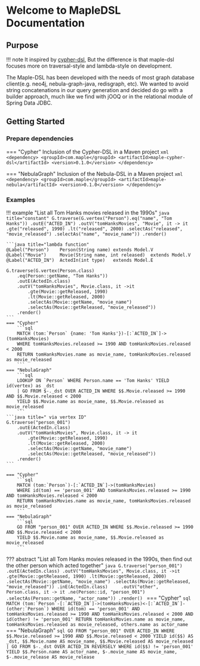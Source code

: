 # Welcome to MapleDSL Documentation

## Purpose
!!! note 
    It inspired by [cypher-dsl](https://github.com/neo4j-contrib/cypher-dsl),
    But the difference is that maple-dsl focuses more on traversal-style and lambda-style on development.

The Maple-DSL has been developed with the needs of most graph database client(e.g. neo4j, nebula-graph-java, redisgraph, etc).
We wanted to avoid string concatenations in our query generation and decided do go with a builder approach, much like we find with jOOQ or in the relational module of Spring Data JDBC.

## Getting Started

### Prepare dependencies
=== "Cypher"
    Inclusion of the Cypher-DSL in a Maven project
    ```xml
    <dependency>
        <groupId>com.maple</groupId>
        <artifactId>maple-cypher-dsl</artifactId>
        <version>0.1.0</version>
    </dependency>
    ```

=== "NebulaGraph"
    Inclusion of the Nebula-DSL in a Maven project
    ```xml
    <dependency>
        <groupId>com.maple</groupId>
        <artifactId>maple-nebula</artifactId>
        <version>0.1.0</version>
    </dependency>
    ```

### Examples
!!! example "List all Tom Hanks movies released in the 1990s"
    ```java title="constant"
    G.traverse(G.vertex("Person").eq("name", "Tom Hanks"))
        .outE("ACTED_IN")
        .outV("tomHanksMovies", "Movie", it -> it
            .gte("released", 1990)
            .lt("released", 2000)
            .selectAs("released", "movie_released")
            .selectAs("name", "movie_name"))
        .render()   
    ```

    ```java title="lambda function"
    @Label("Person")    Person(String name) extends Model.V
    @Label("Movie")     Movie(String name, int released)  extends Model.V
    @Label("ACTED_IN")  ActedIn(int type)   extends Model.E

    G.traverse(G.vertex(Person.class)
        .eq(Person::getName, "Tom Hanks"))
        .outE(ActedIn.class)
        .outV("tomHanksMovies", Movie.class, it ->it
            .gte(Movie::getReleased, 1990)
            .lt(Movie::getReleased, 2000)
            .selectAs(Movie::getName, "movie_name")
            .selectAs(Movie::getReleased, "movie_released"))
        .render()
    ```
    === "Cypher"
        ```sql
        MATCH (tom:`Person` {name: 'Tom Hanks'})-[:`ACTED_IN`]->(tomHanksMovies)
        WHERE tomHanksMovies.released >= 1990 AND tomHanksMovies.released < 2000
        RETURN tomHanksMovies.name as movie_name, tomHanksMovies.released as movie_released
        ```
    === "NebulaGraph"
        ```sql
        LOOKUP ON `Person` WHERE Person.name == 'Tom Hanks' YIELD id(vertex) as _dst
        | GO FROM $-._dst OVER ACTED_IN WHERE $$.Movie.released >= 1990 AND $$.Movie.released < 2000
        YIELD $$.Movie.name as movie_name, $$.Movie.released as movie_released
        ```
    ```java title=" via vertex ID"
    G.traverse("person_001")
        .outE(ActedIn.class)
        .outV("tomHanksMovies", Movie.class, it -> it
            .gte(Movie::getReleased, 1990)
            .lt(Movie::getReleased, 2000)
            .selectAs(Movie::getName, "movie_name")
            .selectAs(Movie::getReleased, "movie_released"))
        .render()
    ```
    
    === "Cypher"
        ```sql
        MATCH (tom:`Person`)-[:`ACTED_IN`]->(tomHanksMovies)
        WHERE id(tom) == 'person_001' AND tomHanksMovies.released >= 1990 AND tomHanksMovies.released < 2000
        RETURN tomHanksMovies.name as movie_name, tomHanksMovies.released as movie_released
        ```
    === "NebulaGraph"
        ```sql
        GO FROM "person_001" OVER ACTED_IN WHERE $$.Movie.released >= 1990 AND $$.Movie.released < 2000
        YIELD $$.Movie.name as movie_name, $$.Movie.released as movie_released
        ```

??? abstract "List all Tom Hanks movies released in the 1990s, then find out the other person which acted together"
    ```java
    G.traverse("person_001")
        .outE(ActedIn.class)
        .outV("tomHanksMovies", Movie.class, it ->it
            .gte(Movie::getReleased, 1990)
            .lt(Movie::getReleased, 2000)
            .selectAs(Movie::getName, "movie_name")
            .selectAs(Movie::getReleased, "movie_released"))
        .inE(ActedIn.class)    
        .outV("other", Person.class, it -> it
            .ne(Person::id, "person_001")
            .selectAs(Person::getName, "actor_name"))
        .render()
    ```
    === "Cypher"
        ```sql
        MATCH (tom:`Person`-[:`ACTED_IN`]->(tomHanksMovies)<-[:`ACTED_IN`]-(other:`Person`)
        WHERE id(tom) == 'person_001' AND tomHanksMovies.released >= 1990 AND tomHanksMovies.released < 2000 AND id(other) != 'person_001'
        RETURN tomHanksMovies.name as movie_name, tomHanksMovies.released as movie_released, others.name as actor_name
        ```
    === "NebulaGraph"
        ```sql
        GO FROM "person_001" OVER ACTED_IN WHERE $$.Movie.released >= 1990 AND $$.Movie.released < 2000
        YIELD id($$) AS _dst, $$.Movie.name AS movie_name, $$.Movie.released AS movie_released
        | GO FROM $-._dst OVER ACTED_IN REVERSELY WHERE id($$) != 'person_001' 
        YIELD $$.Person.name AS actor_name, $-.movie_name AS movie_name, $-.movie_release AS movie_release
        ```
